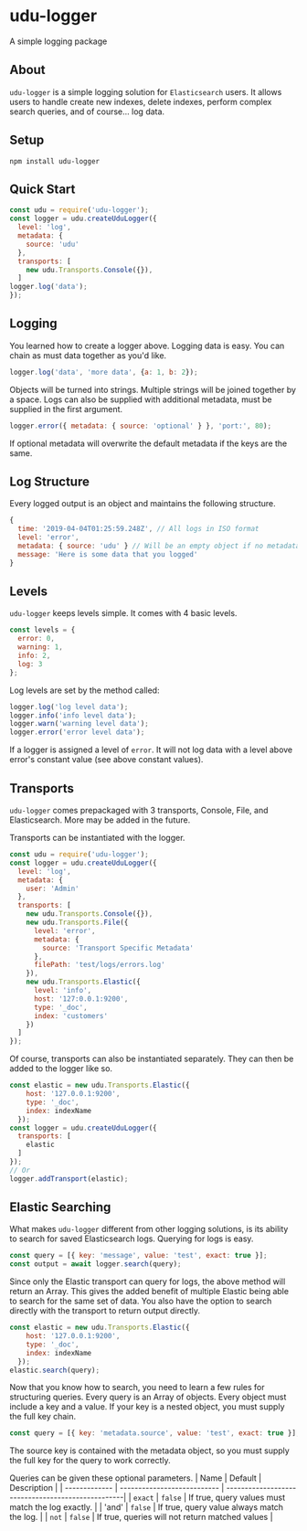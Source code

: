 # udu-logger
A simple logging package

## About
`udu-logger` is a simple logging solution for `Elasticsearch` users. It allows users to handle create new indexes, delete indexes, perform complex search queries, and of course... log data.

## Setup
```
npm install udu-logger
```

## Quick Start

```js
const udu = require('udu-logger');
const logger = udu.createUduLogger({
  level: 'log',
  metadata: {
    source: 'udu'
  },
  transports: [
    new udu.Transports.Console({}),
  ]
logger.log('data');
});
```
## Logging
You learned how to create a logger above. Logging data is easy. You can chain as must data together as you'd like.
```js
logger.log('data', 'more data', {a: 1, b: 2});
```
Objects will be turned into strings. Multiple strings will be joined together by a space. Logs can also be supplied with additional metadata, must be supplied in the first argument.
```js
logger.error({ metadata: { source: 'optional' } }, 'port:', 80);
```
If optional metadata will overwrite the default metadata if the keys are the same.

## Log Structure
Every logged output is an object and maintains the following structure.
```js
{
  time: '2019-04-04T01:25:59.248Z', // All logs in ISO format
  level: 'error',
  metadata: { source: 'udu' } // Will be an empty object if no metadata supplied
  message: 'Here is some data that you logged'
}
```

## Levels
`udu-logger` keeps levels simple. It comes with 4 basic levels.

```js
const levels = {
  error: 0,
  warning: 1,
  info: 2,
  log: 3
};
```
Log levels are set by the method called:

```js
logger.log('log level data');
logger.info('info level data');
logger.warn('warning level data');
logger.error('error level data');
```
If a logger is assigned a level of `error`. It will not log data with a level above error's constant value (see above constant values).

## Transports
`udu-logger` comes prepackaged with 3 transports, Console, File, and Elasticsearch. More may be added in the future.

Transports can be instantiated with the logger.
```js
const udu = require('udu-logger');
const logger = udu.createUduLogger({
  level: 'log',
  metadata: {
    user: 'Admin'
  },
  transports: [
    new udu.Transports.Console({}),
    new udu.Transports.File({
      level: 'error',
      metadata: {
        source: 'Transport Specific Metadata'
      },
      filePath: 'test/logs/errors.log'
    }),
    new udu.Transports.Elastic({
      level: 'info',
      host: '127:0.0.1:9200',
      type: '_doc',
      index: 'customers'
    })
  ]
});
```
Of course, transports can also be instantiated separately. They can then be added to the logger like so.
```js
const elastic = new udu.Transports.Elastic({
    host: '127.0.0.1:9200',
    type: '_doc',
    index: indexName
  });
const logger = udu.createUduLogger({
  transports: [
    elastic
  ]
});
// Or
logger.addTransport(elastic);
```

## Elastic Searching
What makes `udu-logger` different from other logging solutions, is its ability to search for saved Elasticsearch logs. Querying for logs is easy.

```js
const query = [{ key: 'message', value: 'test', exact: true }];
const output = await logger.search(query);
```
Since only the Elastic transport can query for logs, the above method will return an Array. This gives the added benefit of multiple Elastic being able to search for the same set of data. You also have the option to search directly with the transport to return output directly.

```js
const elastic = new udu.Transports.Elastic({
    host: '127.0.0.1:9200',
    type: '_doc',
    index: indexName
  });
elastic.search(query);
```

Now that you know how to search, you need to learn a few rules for structuring queries. Every query is an Array of objects. Every object must include a key and a value. If your key is a nested object, you must supply the full key chain.

```js
const query = [{ key: 'metadata.source', value: 'test', exact: true }];
```
The source key is contained with the metadata object, so you must supply the full key for the query to work correctly.

Queries can be given these optional parameters.
| Name          | Default                     |  Description                                      |
| ------------- | --------------------------- | --------------------------------------------------|
| `exact`       | `false`                     | If true, query values must match the log exactly. |
| 'and'         | `false`                     | If true, query value always match the log.        |
| `not`         | `false`                     | If true, queries will not return matched values   |